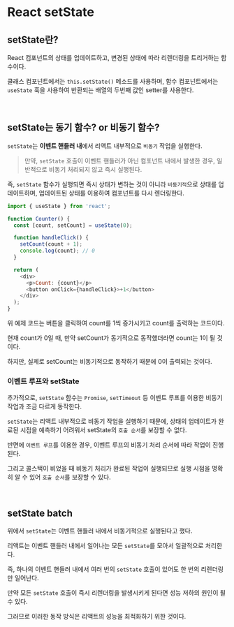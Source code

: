 # React setState

## setState란?

React 컴포넌트의 상태를 업데이트하고, 변경된 상태에 따라 리렌더링을 트리거하는 함수이다.

클래스 컴포넌트에서는 `this.setState()` 메소드를 사용하며, 함수 컴포넌트에서는 `useState` 훅을 사용하여 반환되는 배열의 두번째 값인 setter를 사용한다.

<br />

## setState는 동기 함수? or 비동기 함수?

`setState`는 **이벤트 핸들러 내**에서 리액트 내부적으로 `비동기` 작업을 실행한다.

> 만약, `setState` 호출이 이벤트 핸들러가 아닌 컴포넌트 내에서 발생한 경우, 일반적으로 비동기 처리되지 않고 즉시 실행된다.

즉, `setState` 함수가 실행되면 즉시 상태가 변하는 것이 아니라 `비동기적`으로 상태를 업데이트하며, 업데이트된 상태를 이용하여 컴포넌트를 다시 렌더링한다.

```javascript
import { useState } from 'react';

function Counter() {
  const [count, setCount] = useState(0);

  function handleClick() {
    setCount(count + 1);
    console.log(count); // 0
  }

  return (
    <div>
      <p>Count: {count}</p>
      <button onClick={handleClick}>+1</button>
    </div>
  );
}
```

위 예제 코드는 버튼을 클릭하여 count를 1씩 증가시키고 count를 출력하는 코드이다.

현재 count가 0일 때, 만약 setCount가 동기적으로 동작했더라면 count는 1이 될 것이다.

하지만, 실제로 setCount는 비동기적으로 동작하기 때문에 0이 출력되는 것이다.

### 이벤트 루프와 setState

추가적으로, `setState` 함수는 `Promise`, `setTimeout` 등 이벤트 루프를 이용한 비동기 작업과 조금 다르게 동작한다.

`setState`는 리액트 내부적으로 비동기 작업을 실행하기 때문에, 상태의 업데이트가 완료된 시점을 예측하기 어려워서 setState의 `호출 순서`를 보장할 수 없다.

반면에 `이벤트 루프`를 이용한 경우, 이벤트 루프의 비동기 처리 순서에 따라 작업이 진행된다.

그리고 콜스택이 비었을 때 비동기 처리가 완료된 작업이 실행되므로 실행 시점을 명확히 알 수 있어 `호출 순서`를 보장할 수 있다.

<br />

## setState batch

위에서 `setState`는 이벤트 핸들러 내에서 비동기적으로 실행된다고 했다.

리액트는 이벤트 핸들러 내에서 일어나는 모든 `setState`를 모아서 일괄적으로 처리한다.

즉, 하나의 이벤트 핸들러 내에서 여러 번의 `setState` 호출이 있어도 한 번의 리렌더링만 일어난다.

만약 모든 `setState` 호출이 즉시 리렌더링을 발생시키게 된다면 성능 저하의 원인이 될 수 있다.

그러므로 이러한 동작 방식은 리액트의 성능을 최적화하기 위한 것이다.
